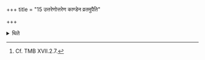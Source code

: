 +++
title = "15 उत्तरेणोत्तरेण काण्डेन व्रतमुपैति"

+++

<details><summary>थिते</summary>

15. Every time afterwards he consumes the fast-food (ghee) as much as the next finger-joint.[^1]  

[^1]: Cf. TMB XVII.2.7.  
</details>
